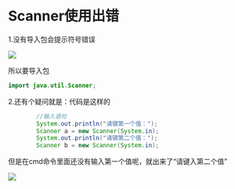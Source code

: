 # Scanner使用出错

1.没有导入包会提示符号错误

![](https://ldsoy.coding.net/p/PC/d/Img/git/raw/master/MDimg/202109091648922.png)

所以要导入包

```java
import java.util.Scanner;
```

2.还有个疑问就是：代码是这样的

```java
		//输入语句
		System.out.println("请键第一个值：");
		Scanner a = new Scanner(System.in);
		System.out.println("请键第二个值：");
		Scanner b = new Scanner(System.in);
```

但是在cmd命令里面还没有输入第一个值呢，就出来了“请键入第二个值”

![](https://ldsoy.coding.net/p/PC/d/Img/git/raw/master/MDimg/202109091651783.png)

